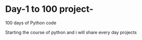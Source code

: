 # Day-1 to 100 project-
100 days of Python code


 Starting the course of python and i will share every day projects
